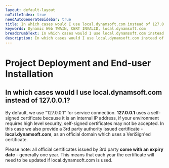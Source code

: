 ```yaml
---
layout: default-layout
noTitleIndex: true
needAutoGenerateSidebar: true
title: In which cases would I use local.dynamsoft.com instead of 127.0.0.1?
keywords: Dynamic Web TWAIN, CERT INVALID, local.dynamsoft.com
breadcrumbText: In which cases would I use local.dynamsoft.com instead of 127.0.0.1?
description: In which cases would I use local.dynamsoft.com instead of 127.0.0.1?
---
```


# Project Deployment and End-user Installation

## In which cases would I use local.dynamsoft.com instead of 127.0.0.1?

By default, we use "127.0.0.1" for service connection. **127.0.0.1** uses a self-signed certificate because it is an internal IP address, if your environment requires high level security, self-signed certificates may not be accepted. In this case we also provide a 3rd party authority issued certificate - **local.dynamsoft.com**, as an official domain which uses a VeriSign'ed certificate.  

Please note: all official certificates issued by 3rd party **come with an expiry date** - generally one year. This means that each year the certificate will need to be updated if local.dynamsoft.com is used.

